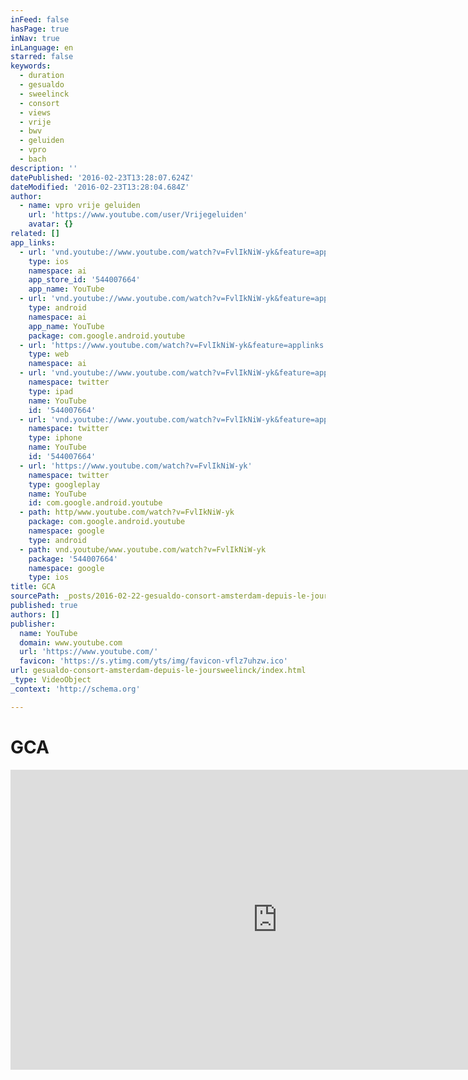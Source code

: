 ```yaml
---
inFeed: false
hasPage: true
inNav: true
inLanguage: en
starred: false
keywords:
  - duration
  - gesualdo
  - sweelinck
  - consort
  - views
  - vrije
  - bwv
  - geluiden
  - vpro
  - bach
description: ''
datePublished: '2016-02-23T13:28:07.624Z'
dateModified: '2016-02-23T13:28:04.684Z'
author:
  - name: vpro vrije geluiden
    url: 'https://www.youtube.com/user/Vrijegeluiden'
    avatar: {}
related: []
app_links:
  - url: 'vnd.youtube://www.youtube.com/watch?v=FvlIkNiW-yk&feature=applinks'
    type: ios
    namespace: ai
    app_store_id: '544007664'
    app_name: YouTube
  - url: 'vnd.youtube://www.youtube.com/watch?v=FvlIkNiW-yk&feature=applinks'
    type: android
    namespace: ai
    app_name: YouTube
    package: com.google.android.youtube
  - url: 'https://www.youtube.com/watch?v=FvlIkNiW-yk&feature=applinks'
    type: web
    namespace: ai
  - url: 'vnd.youtube://www.youtube.com/watch?v=FvlIkNiW-yk&feature=applinks'
    namespace: twitter
    type: ipad
    name: YouTube
    id: '544007664'
  - url: 'vnd.youtube://www.youtube.com/watch?v=FvlIkNiW-yk&feature=applinks'
    namespace: twitter
    type: iphone
    name: YouTube
    id: '544007664'
  - url: 'https://www.youtube.com/watch?v=FvlIkNiW-yk'
    namespace: twitter
    type: googleplay
    name: YouTube
    id: com.google.android.youtube
  - path: http/www.youtube.com/watch?v=FvlIkNiW-yk
    package: com.google.android.youtube
    namespace: google
    type: android
  - path: vnd.youtube/www.youtube.com/watch?v=FvlIkNiW-yk
    package: '544007664'
    namespace: google
    type: ios
title: GCA
sourcePath: _posts/2016-02-22-gesualdo-consort-amsterdam-depuis-le-joursweelinck.md
published: true
authors: []
publisher:
  name: YouTube
  domain: www.youtube.com
  url: 'https://www.youtube.com/'
  favicon: 'https://s.ytimg.com/yts/img/favicon-vflz7uhzw.ico'
url: gesualdo-consort-amsterdam-depuis-le-joursweelinck/index.html
_type: VideoObject
_context: 'http://schema.org'

---
```

# GCA

<iframe src="https://cdn.embedly.com/widgets/media.html?src=https%3A%2F%2Fwww.youtube.com%2Fembed%2FFvlIkNiW-yk%3Ffeature%3Doembed&amp;url=https%3A%2F%2Fwww.youtube.com%2Fwatch%3Fv%3DFvlIkNiW-yk&amp;image=https%3A%2F%2Fi.ytimg.com%2Fvi%2FFvlIkNiW-yk%2Fhqdefault.jpg&amp;key=b7d04c9b404c499eba89ee7072e1c4f7&amp;type=text%2Fhtml&amp;schema=youtube" width="854" height="480" scrolling="no" frameborder="0" allowfullscreen="allowfullscreen" style=""></iframe>